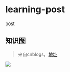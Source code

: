 # learning-post
post

## 知识图

> 来自cnblogs，[地址](http://www.cnblogs.com/mandroid/archive/2011/02/12/1951779.html)

<img src="http://images.cnblogs.com/cnblogs_com/mandroid/201102/201102120115089366.png" />